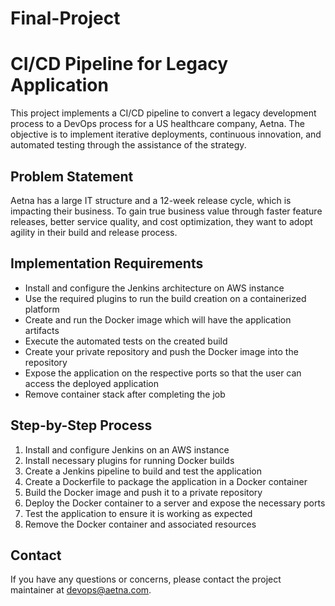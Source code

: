 # Final-Project
# CI/CD Pipeline for Legacy Application

This project implements a CI/CD pipeline to convert a legacy development process to a DevOps process for a US healthcare company, Aetna. The objective is to implement iterative deployments, continuous innovation, and automated testing through the assistance of the strategy.

## Problem Statement

Aetna has a large IT structure and a 12-week release cycle, which is impacting their business. To gain true business value through faster feature releases, better service quality, and cost optimization, they want to adopt agility in their build and release process.

## Implementation Requirements

- Install and configure the Jenkins architecture on AWS instance
- Use the required plugins to run the build creation on a containerized platform
- Create and run the Docker image which will have the application artifacts
- Execute the automated tests on the created build
- Create your private repository and push the Docker image into the repository
- Expose the application on the respective ports so that the user can access the deployed application
- Remove container stack after completing the job

## Step-by-Step Process

1. Install and configure Jenkins on an AWS instance
2. Install necessary plugins for running Docker builds
3. Create a Jenkins pipeline to build and test the application
4. Create a Dockerfile to package the application in a Docker container
5. Build the Docker image and push it to a private repository
6. Deploy the Docker container to a server and expose the necessary ports
7. Test the application to ensure it is working as expected
8. Remove the Docker container and associated resources

## Contact

If you have any questions or concerns, please contact the project maintainer at devops@aetna.com.
